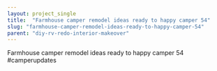 ```yaml
---
layout: project_single
title:  "Farmhouse camper remodel ideas ready to happy camper 54"
slug: "farmhouse-camper-remodel-ideas-ready-to-happy-camper-54"
parent: "diy-rv-redo-interior-makeover"
---
```

Farmhouse camper remodel ideas ready to happy camper 54 #camperupdates